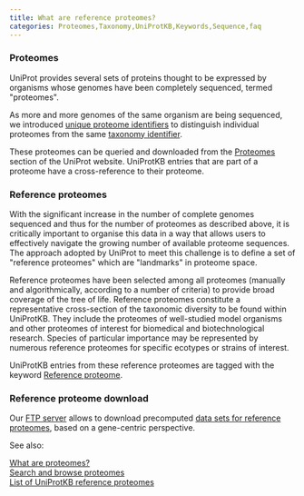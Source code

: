 ```yaml
---
title: What are reference proteomes?
categories: Proteomes,Taxonomy,UniProtKB,Keywords,Sequence,faq
---
```


### Proteomes

UniProt provides several sets of proteins thought to be expressed by organisms whose genomes have been completely sequenced, termed "proteomes".

As more and more genomes of the same organism are being sequenced, we introduced [unique proteome identifiers](https://www.uniprot.org/help/proteome%5Fid) to distinguish individual proteomes from the same [taxonomy identifier](https://www.uniprot.org/help/taxonomic%5Fidentifier).

These proteomes can be queried and downloaded from the [Proteomes](https://www.uniprot.org/proteomes) section of the UniProt website. UniProtKB entries that are part of a proteome have a cross-reference to their proteome.

### Reference proteomes

With the significant increase in the number of complete genomes sequenced and thus for the number of proteomes as described above, it is critically important to organise this data in a way that allows users to effectively navigate the growing number of available proteome sequences. The approach adopted by UniProt to meet this challenge is to define a set of "reference proteomes" which are "landmarks" in proteome space.

Reference proteomes have been selected among all proteomes (manually and algorithmically, according to a number of criteria) to provide broad coverage of the tree of life. Reference proteomes constitute a representative cross-section of the taxonomic diversity to be found within UniProtKB. They include the proteomes of well-studied model organisms and other proteomes of interest for biomedical and biotechnological research. Species of particular importance may be represented by numerous reference proteomes for specific ecotypes or strains of interest.

UniProtKB entries from these reference proteomes are tagged with the keyword [Reference proteome](https://www.uniprot.org/keywords/KW-1185).

### Reference proteome download

Our [FTP server](https://www.uniprot.org/downloads) allows to download precomputed [data sets for reference proteomes](https://ftp.uniprot.org/pub/databases/uniprot/current%5Frelease/knowledgebase/reference%5Fproteomes/README), based on a gene-centric perspective.

See also:

[What are proteomes?](https://www.uniprot.org/help/proteome)  
[Search and browse proteomes](https://www.uniprot.org/proteomes)  
[List of UniProtKB reference proteomes](https://www.uniprot.org/proteomes/?query=reference:yes)
